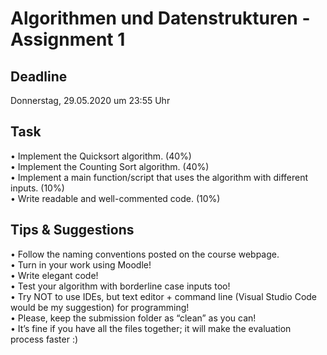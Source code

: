 # Algorithmen und Datenstrukturen - Assignment 1

## Deadline
Donnerstag, 29.05.2020 um 23:55 Uhr

## Task
• Implement the Quicksort algorithm. (40%)  
• Implement the Counting Sort algorithm. (40%)  
• Implement a main function/script that uses the algorithm with different inputs. (10%)  
• Write readable and well-commented code. (10%)  

## Tips & Suggestions

• Follow the naming conventions posted on the course webpage.  
• Turn in your work using Moodle!  
• Write elegant code!  
• Test your algorithm with borderline case inputs too!  
• Try NOT to use IDEs, but text editor + command line (Visual Studio Code would be my suggestion) for programming!  
• Please, keep the submission folder as “clean” as you can!  
• It’s fine if you have all the files together; it will make the evaluation process faster :)  
